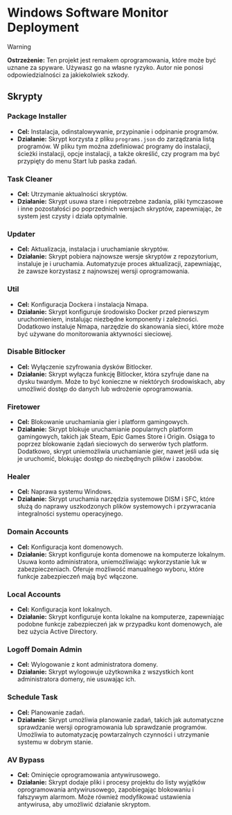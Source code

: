 # Windows Software Monitor Deployment

> [!WARNING]
> **Ostrzeżenie:** Ten projekt jest remakem oprogramowania, które może być uznane za spyware. Używasz go na własne ryzyko. Autor nie ponosi odpowiedzialności za jakiekolwiek szkody.


## Skrypty

### Package Installer

* **Cel:**  Instalacja, odinstalowywanie, przypinanie i odpinanie programów.
* **Działanie:** Skrypt korzysta z pliku `programs.json`  do zarządzania listą programów.  W pliku tym można zdefiniować programy do instalacji,  ścieżki instalacji,  opcje instalacji,  a także określić, czy program ma być przypięty do menu Start lub paska zadań.

### Task Cleaner

* **Cel:**  Utrzymanie aktualności skryptów.
* **Działanie:** Skrypt usuwa stare i niepotrzebne zadania, pliki tymczasowe i inne pozostałości po poprzednich wersjach skryptów,  zapewniając, że system jest czysty i działa optymalnie.

### Updater

* **Cel:** Aktualizacja, instalacja i uruchamianie skryptów.
* **Działanie:** Skrypt pobiera najnowsze wersje skryptów z repozytorium,  instaluje je i uruchamia.  Automatyzuje proces aktualizacji,  zapewniając, że zawsze korzystasz z najnowszej wersji oprogramowania.

### Util

* **Cel:**  Konfiguracja Dockera i instalacja Nmapa.
* **Działanie:**  Skrypt konfiguruje środowisko Docker przed pierwszym uruchomieniem,  instalując niezbędne komponenty i zależności.  Dodatkowo instaluje Nmapa,  narzędzie do skanowania sieci,  które może być używane do monitorowania aktywności sieciowej.

### Disable Bitlocker

* **Cel:** Wyłączenie szyfrowania dysków Bitlocker.
* **Działanie:** Skrypt wyłącza funkcję Bitlocker,  która szyfruje dane na dysku twardym.  Może to być konieczne w niektórych środowiskach,  aby umożliwić dostęp do danych lub wdrożenie oprogramowania.

### Firetower

* **Cel:** Blokowanie uruchamiania gier i platform gamingowych.
* **Działanie:**  Skrypt blokuje uruchamianie popularnych platform gamingowych,  takich jak Steam, Epic Games Store i Origin.  Osiąga to poprzez blokowanie żądań sieciowych do serwerów tych platform.  Dodatkowo,  skrypt uniemożliwia uruchamianie gier,  nawet jeśli uda się je uruchomić,  blokując dostęp do niezbędnych plików i zasobów.

### Healer

* **Cel:** Naprawa systemu Windows.
* **Działanie:**  Skrypt uruchamia narzędzia systemowe DISM i SFC,  które służą do naprawy uszkodzonych plików systemowych i przywracania integralności systemu operacyjnego.

### Domain Accounts

* **Cel:**  Konfiguracja kont domenowych.
* **Działanie:**  Skrypt konfiguruje konta domenowe na komputerze lokalnym.  Usuwa konto administratora,  uniemożliwiając wykorzystanie luk w zabezpieczeniach.  Oferuje możliwość manualnego wyboru,  które funkcje zabezpieczeń mają być włączone.

### Local Accounts

* **Cel:**  Konfiguracja kont lokalnych.
* **Działanie:**  Skrypt konfiguruje konta lokalne na komputerze,  zapewniając podobne funkcje zabezpieczeń jak w przypadku kont domenowych,  ale bez użycia Active Directory.

### Logoff Domain Admin

* **Cel:** Wylogowanie z kont administratora domeny.
* **Działanie:**  Skrypt wylogowuje użytkownika z wszystkich kont administratora domeny,  nie usuwając ich.

### Schedule Task

* **Cel:**  Planowanie zadań.
* **Działanie:**  Skrypt umożliwia planowanie zadań,  takich jak automatyczne sprawdzanie wersji oprogramowania lub sprawdzanie programów.  Umożliwia to automatyzację  powtarzalnych czynności i utrzymanie systemu w dobrym stanie.

### AV Bypass

* **Cel:**  Ominięcie oprogramowania antywirusowego.
* **Działanie:**  Skrypt dodaje pliki i procesy projektu do listy wyjątków oprogramowania antywirusowego,  zapobiegając blokowaniu i fałszywym alarmom.  Może również modyfikować ustawienia  antywirusa,  aby umożliwić  działanie skryptom.
